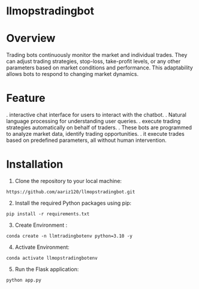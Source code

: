 # llmopstradingbot

# Overview
Trading bots continuously monitor the market and individual trades. They can adjust trading strategies, stop-loss, take-profit levels, or any other parameters based on market conditions and performance. This adaptability allows bots to respond to changing market dynamics.


# Feature

. interactive chat interface for users to interact with the chatbot.
. Natural language processing for understanding user queries.
. execute trading strategies automatically on behalf of traders.
. These bots are programmed to analyze market data, identify trading opportunities. 
. it execute trades based on predefined parameters, all without human intervention.


# Installation

1. Clone the repository to your local machine:
```
https://github.com/aariz120/llmopstradingbot.git
```

2. Install the required Python packages using pip:
```
pip install -r requirements.txt
```

3. Create Environment :
```
conda create -n llmtradingbotenv python=3.10 -y
```

4. Activate Environment:
```
conda activate llmopstradingbotenv
```
5. Run the Flask application:
```
python app.py
```